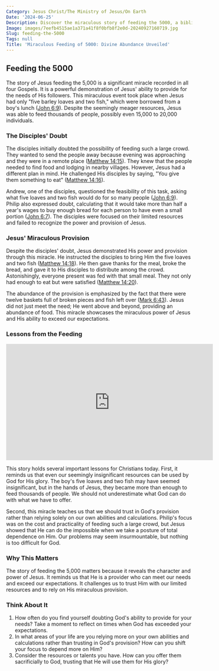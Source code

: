 ```yaml
---
Category: Jesus Christ/The Ministry of Jesus/On Earth
Date: '2024-06-25'
Description: Discover the miraculous story of feeding the 5000, a biblical account of Jesus feeding a multitude with just five loaves and two fish. Explore the significance and implications of this extraordinary event in Christian faith.
Image: images/7eefb4515ae1a371a41f8f0bfb8f2e0d-20240927160719.jpg
Slug: feeding-the-5000
Tags: null
Title: 'Miraculous Feeding of 5000: Divine Abundance Unveiled'
---
```


## Feeding the 5000

The story of Jesus feeding the 5,000 is a significant miracle recorded in all four Gospels. It is a powerful demonstration of Jesus' ability to provide for the needs of His followers. This miraculous event took place when Jesus had only "five barley loaves and two fish," which were borrowed from a boy's lunch ([John 6:9](https://www.bibleref.com/John/6/John-6-9.html)). Despite the seemingly meager resources, Jesus was able to feed thousands of people, possibly even 15,000 to 20,000 individuals.

### The Disciples' Doubt

The disciples initially doubted the possibility of feeding such a large crowd. They wanted to send the people away because evening was approaching and they were in a remote place ([Matthew 14:15](https://www.bibleref.com/Matthew/14/Matthew-14-15.html)). They knew that the people needed to find food and lodging in nearby villages. However, Jesus had a different plan in mind. He challenged His disciples by saying, "You give them something to eat" ([Matthew 14:16](https://www.bibleref.com/Matthew/14/Matthew-14-16.html)).

Andrew, one of the disciples, questioned the feasibility of this task, asking what five loaves and two fish would do for so many people ([John 6:9](https://www.bibleref.com/John/6/John-6-9.html)). Philip also expressed doubt, calculating that it would take more than half a year's wages to buy enough bread for each person to have even a small portion ([John 6:7](https://www.bibleref.com/John/6/John-6-7.html)). The disciples were focused on their limited resources and failed to recognize the power and provision of Jesus.

### Jesus' Miraculous Provision

Despite the disciples' doubt, Jesus demonstrated His power and provision through this miracle. He instructed the disciples to bring Him the five loaves and two fish ([Matthew 14:18](https://www.bibleref.com/Matthew/14/Matthew-14-18.html)). He then gave thanks for the meal, broke the bread, and gave it to His disciples to distribute among the crowd. Astonishingly, everyone present was fed with that small meal. They not only had enough to eat but were satisfied ([Matthew 14:20](https://www.bibleref.com/Matthew/14/Matthew-14-20.html)).

The abundance of the provision is emphasized by the fact that there were twelve baskets full of broken pieces and fish left over ([Mark 6:43](https://www.bibleref.com/Mark/6/Mark-6-43.html)). Jesus did not just meet the need; He went above and beyond, providing an abundance of food. This miracle showcases the miraculous power of Jesus and His ability to exceed our expectations.

### Lessons from the Feeding


<iframe width="560" height="315" src="https://www.youtube.com/embed/S6rj9cAJrWE" frameborder="0" allow="autoplay; encrypted-media" allowfullscreen></iframe>


This story holds several important lessons for Christians today. First, it reminds us that even our seemingly insignificant resources can be used by God for His glory. The boy's five loaves and two fish may have seemed insignificant, but in the hands of Jesus, they became more than enough to feed thousands of people. We should not underestimate what God can do with what we have to offer.

Second, this miracle teaches us that we should trust in God's provision rather than relying solely on our own abilities and calculations. Philip's focus was on the cost and practicality of feeding such a large crowd, but Jesus showed that He can do the impossible when we take a posture of total dependence on Him. Our problems may seem insurmountable, but nothing is too difficult for God.

### Why This Matters

The story of feeding the 5,000 matters because it reveals the character and power of Jesus. It reminds us that He is a provider who can meet our needs and exceed our expectations. It challenges us to trust Him with our limited resources and to rely on His miraculous provision.

### Think About It

1. How often do you find yourself doubting God's ability to provide for your needs? Take a moment to reflect on times when God has exceeded your expectations.
2. In what areas of your life are you relying more on your own abilities and calculations rather than trusting in God's provision? How can you shift your focus to depend more on Him?
3. Consider the resources or talents you have. How can you offer them sacrificially to God, trusting that He will use them for His glory?